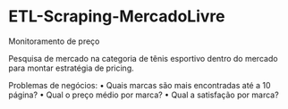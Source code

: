 # ETL-Scraping-MercadoLivre

Monitoramento de preço

Pesquisa de mercado na categoria de tênis esportivo dentro do mercado para montar estratégia de pricing.

Problemas de negócios:
• Quais marcas são mais encontradas até a 10 página?
• Qual o preço médio por marca?
• Qual a satisfação por marca?
